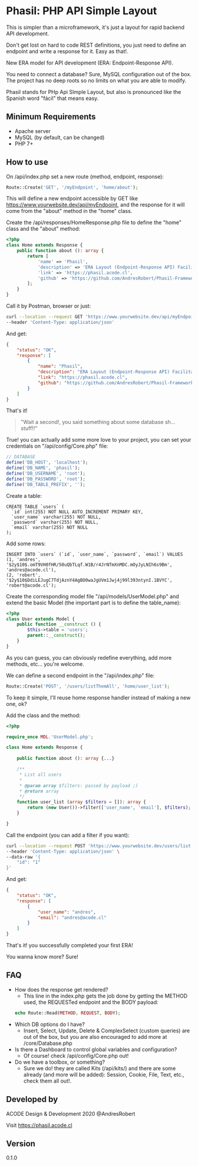 # Phasil: PHP API Simple Layout
This is simpler than a microframework, it's just a layout for rapid backend API development.

Don't get lost on hard to code REST definitions, you just need to define an endpoint and 
write a response for it. Easy as that!.

New ERA model for API development (ERA: Endpoint-Response API).

You need to connect a database? Sure, MySQL configuration out of the box.
The project has no deep roots so no limits on what you are able to modify.

Phasil stands for PHp Api SImple Layout, but also is pronounced like the Spanish word "fácil" 
that means easy.  

## Minimum Requirements
* Apache server
* MySQL (by default, can be changed)
* PHP 7+

## How to use
On /api/index.php set a new route (method, endpoint, response):
````php
Route::Create('GET', '/myEndpoint', 'home/about');
````
This will define a new endpoint accessible by GET like 
https://www.yourwebsite.dev/api/myEndpoint, and the response for it will come from the 
"about" method in the "home" class.

Create the /api/responses/HomeResponse.php file to define the "home" class and the "about" 
method:
````php
<?php
class Home extends Response {
    public function about (): array {
        return [
            'name' => 'Phasil',
            'description' => 'ERA Layout (Endpoint-Response API) Facilitator',
            'link' => 'https://phasil.acode.cl',
            'github' => 'https://github.com/AndresRobert/Phasil-Framework'
        ];
    }
}
````

Call it by Postman, browser or just:
````bash
curl --location --request GET 'https://www.yourwebsite.dev/api/myEndpoint' \
--header 'Content-Type: application/json'
````

And get:
````json
{
    "status": "OK",
    "response": [
        {
            "name": "Phasil",
            "description": "ERA Layout (Endpoint-Response API) Facilitator",
            "link": "https://phasil.acode.cl",
            "github": "https://github.com/AndresRobert/Phasil-Framework"        
        }
    ]
}
````

That's it!

>"Wait a second!, you said something about some database sh... stuff!!"

True! you can actually add some more love to your project, you can set your credentials 
on "/api/config/Core.php" file:
````php
// DATABASE
define('DB_HOST', 'localhost');
define('DB_NAME', 'phasil');
define('DB_USERNAME', 'root');
define('DB_PASSWORD', 'root');
define('DB_TABLE_PREFIX', '');
````
Create a table:
````mysql
CREATE TABLE `users` (
  `id` int(255) NOT NULL AUTO_INCREMENT PRIMARY KEY,
  `user_name` varchar(255) NOT NULL,
  `password` varchar(255) NOT NULL,
  `email` varchar(255) NOT NULL
);
````
Add some rows:
````mysql
INSERT INTO `users` (`id`, `user_name`, `password`, `email`) VALUES
(1, 'andres', '$2y$10$.omT9VH0fHR/50uQbTLqf.W1B/r4JrNTmXnMDC.mOyJyLNIh6s9Bm', 'andres@acode.cl'),
(2, 'robert', '$2y$10$DdiLEJugC7TdjAznY4AgBO0waJgUVm1Jwj4j99l393ntynI.1BVYC', 'robert@acode.cl');
````
Create the corresponding model file "/api/models/UserModel.php" and extend the basic Model 
(the important part is to define the table_name):
````php
<?php
class User extends Model {
    public function __construct () {
        $this->table = 'users';
        parent::__construct();
    }
}
````
As you can guess, you can obviously redefine everything, add more methods, etc... 
you're welcome.

We can define a second endpoint in the "/api/index.php" file:
````php
Route::Create('POST', '/users/listThemAll', 'home/user_list');
````
To keep it simple, I'll reuse home response handler instead of making a new one, ok?

Add the class and the method:
````php
<?php

require_once MDL.'UserModel.php';

class Home extends Response {
    
    public function about (): array {...}

    /**
     * List all users
     *
     * @param array $filters: passed by payload ;)
     * @return array
     */
    function user_list (array $filters = []): array {
        return (new User())->filter(['user_name', 'email'], $filters);
    }

}
````

Call the endpoint (you can add a filter if you want):
````bash
curl --location --request POST 'https://www.yourwebsite.dev/users/list' \
--header 'Content-Type: application/json' \
--data-raw '{
	"id": "1"
}'
````

And get:
````json
{
    "status": "OK",
    "response": [
        {
            "user_name": "andres",
            "email": "andres@acode.cl"
        }
    ]
}
````

That's it! you successfully completed your first ERA!

You wanna know more? Sure!

## FAQ
* How does the response get rendered?
    * This line in the index.php gets the job done by getting the METHOD used, the REQUESTed endpoint and the BODY payload:
    ````php
    echo Route::Read(METHOD, REQUEST, BODY);
    ````
* Which DB options do I have?
    * Insert, Select, Update, Delete & ComplexSelect (custom queries) are out of the box, but you are also encouraged to add more at /core/Database.php
* Is there a Dashboard to control global variables and configuration?
    * Of course! check /api/config/Core.php out!
* Do we have a toolbox, or something?
    * Sure we do! they are called Kits (/api/kits/) and there are some already (and more will be added): Session, Cookie, File, Text, etc., check them all out!.

## Developed by 
ACODE Design & Development 2020 @AndresRobert

Visit https://phasil.acode.cl

## Version
0.1.0
